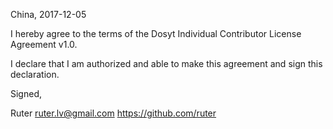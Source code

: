 China, 2017-12-05

I hereby agree to the terms of the Dosyt Individual Contributor License
Agreement v1.0.

I declare that I am authorized and able to make this agreement and sign this
declaration.

Signed,

Ruter ruter.lv@gmail.com https://github.com/ruter
